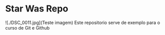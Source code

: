 # Star Was Repo

![./DSC_0011.jpg](Teste imagem)
Este repositorio serve de exemplo para o curso de Git e Github

